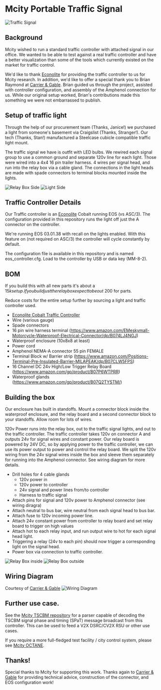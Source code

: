 # Mcity Portable Traffic Signal
![Traffic Signal](traffic_signal.jpg)

## Background
Mcity wished to run a standard traffic controller with attached signal in our office. We wanted to be able to test against a real traffic controller and have a better visualization than some of the tools which currently existed on the market for traffic control.

We'd like to thank [Econolite](https://www.econolite.com/) for providing the traffic controller to us for Mcity research. In addition, we'd like to offer a special thank you to Brian Raymond at [Carrier & Gable](https://carriergable.com/). Brian guided us through the project, assisted with controller configuration, and assembly of the Amphenol connection for us. While our original setup worked, Brian's contributions made this something we were not embarrassed to publish.

## Setup of traffic light
Through the help of our procurement team (Thanks, Janice!) we purchased a light from someone's basement via Craigslist (Thanks, Stranger!). Our tech (Thanks, Stan!) manufactured a Steelcase cubicle compatible traffic light mount.

The traffic signal we have is outfit with LED bulbs. We rewired each signal group to use a common ground and separate 120v line for each light. Those were wired into a 4x4 16 pin trailer harness. 4 wires per signal head, and run into the relay box via a cable gland. The connections in the light heads are made with spade connectors to terminal blocks mounted inside the lights.

![Relay Box Side](connector_box.jpg)
![Light Side](connector_light.jpg)

## Traffic Controller Details
Our Traffic controller is an [Econolite](https://www.econolite.com/) Cobalt running EOS (vs ASC/3). The configuration provided in this repository runs the light off just the A connector on the controller.

We're running EOS 03.01.38 with recall on the lights enabled. With this feature on (not required on ASC/3) the controller will cycle constantly by default.

The configuration file is available in this repository and is named eos_controller.cfg. Load to the controller by USB or data key (MM-8-2). 

## BOM
If you build this with all new parts it's about a $15k setup.
If you build just the relay box expect to be out ~$200 for parts.

Reduce costs for the entire setup further by sourcing a light and traffic controller used.

* [Econolite Cobalt Traffic Controller](https://www.econolite.com/products/controllers/cobalt/)
* Wire (various gauge)
* Spade connectors
* 16 pin wire harness terminal (https://www.amazon.com/EMeskymall-Motorcycle-Waterproof-Electrical-Connector/dp/B074LJ4NGJ)
* Waterproof enclosure (10x8x8 at least)
* Power cord
* Amphenol NEMA-A connector 55 pin FEMALE
* Terminal Block w/ Barrier strip (https://www.amazon.com/Positions-Terminal-Pre-Insulated-Barrier-MILAPEAK/dp/B07CLW5FPS)
* 16 Channel DC 24v High/Low Trigger Relay Board (https://www.amazon.com/gp/product/B07P6WTPRR)
* Waterproof glands (https://www.amazon.com/gp/product/B07Q2TYSTM/)

## Building the box
Our enclosure has built in standoffs. Mount a connector block inside the waterproof enclosure, and the relay board and a second connector block to your standoffs. Allow room for lots of wires.

120v Power runs into the relay box, out to the traffic signal lights, and out to the traffic controller. The traffic controller takes 120v on connector A and outputs 24v for signal wires and constant power. Our relay board is powered by 24V DC, so by applying power to the traffic controller, we can use its power output to power and control the relay board. We split the 120v wiring from the 24v signal wires inside the box and sleeve them separately for running into the Amphenol connector. See wiring diagram for more details.

- Drill holes for 4 cable glands
    - 120v power in
    - 120v power to controller
    - 24v signal and power lines from/to controller
    - Harness to traffic signal
- Attach pins for signal and 120v power to Amphenol connector (see wiring diragra)
- Attach neutral to bus bar, wire neutral from each signal head to bus bar. 
- Attach fuse to 120v incoming power line.
- Attach 24v constant power from controller to relay board and set relay board to trigger on high values
- Attach hot to each relay input, and run output wire to hot for each signal head light.
- Triggering a relay (24v to each pin) should now trigger a corresponding light on the signal head. 
- Power box via connection to traffic controller.

![Relay Box inside](relay_box_inside.jpg)
![Relay Box outside](relay_box.jpg)


## Wiring Diagram
Courtesy of [Carrier & Gable](https://carriergable.com/)
![Wiring Diagram](wiring_diagram.jpg)

## Further use case.
See the [Mcity TSCBM repository](https://github.com/mcity/Mcity-V2X-TSCBM) for a parser capable of decoding the TSCBM signal phase and timing (SPaT) message broadcast from this controller. This can be used to feed a V2X DSRC/CV2X RSU or other use cases. 

If you require a more full-fledged test facility / city control system, please see [Mcity OCTANE](https://go.um.city/license).

## Thanks!
Special thanks to Mcity for supporting this work. Thanks again to [Carrier & Gable](https://carriergable.com/) for providing technical advice, construction of the connector, and EOS configuration work!

